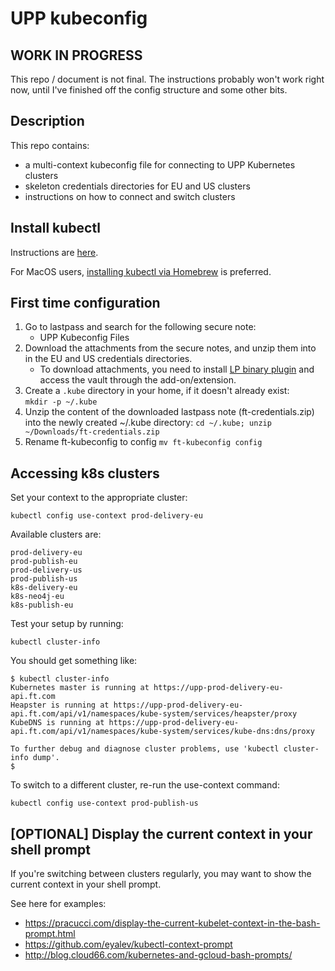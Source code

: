 # UPP kubeconfig

## WORK IN PROGRESS
This repo / document is not final. The instructions probably won't work right now, until I've finished off the config structure and some other bits.

## Description
This repo contains:
- a multi-context kubeconfig file for connecting to UPP Kubernetes clusters
- skeleton credentials directories for EU and US clusters
- instructions on how to connect and switch clusters

## Install kubectl
Instructions are [here](https://kubernetes.io/docs/tasks/tools/install-kubectl/).

For MacOS users, [installing kubectl via Homebrew](https://kubernetes.io/docs/tasks/tools/install-kubectl/#install-with-homebrew-on-macos) is preferred.

## First time configuration
1. Go to lastpass and search for the following secure note:
    - UPP Kubeconfig Files
1. Download the attachments from the secure notes, and unzip them into in the EU and US credentials directories.
    - To download attachments, you need to install [LP binary plugin](https://lastpass.com/support.php?cmd=showfaq&id=3206) and access the vault through the add-on/extension.
1. Create a `.kube` directory in your home, if it doesn't already exist:  
    `mkdir -p ~/.kube`
1. Unzip the content of the downloaded lastpass note (ft-credentials.zip) into the newly created ~/.kube directory:
    `cd ~/.kube; unzip ~/Downloads/ft-credentials.zip`
1. Rename ft-kubeconfig to config
   `mv ft-kubeconfig config`

## Accessing k8s clusters
Set your context to the appropriate cluster:
```
kubectl config use-context prod-delivery-eu
```

Available clusters are:
```
prod-delivery-eu
prod-publish-eu
prod-delivery-us
prod-publish-us
k8s-delivery-eu
k8s-neo4j-eu
k8s-publish-eu

```

Test your setup by running:
```
kubectl cluster-info
```

You should get something like:
```
$ kubectl cluster-info
Kubernetes master is running at https://upp-prod-delivery-eu-api.ft.com
Heapster is running at https://upp-prod-delivery-eu-api.ft.com/api/v1/namespaces/kube-system/services/heapster/proxy
KubeDNS is running at https://upp-prod-delivery-eu-api.ft.com/api/v1/namespaces/kube-system/services/kube-dns:dns/proxy

To further debug and diagnose cluster problems, use 'kubectl cluster-info dump'.
$
```

To switch to a different cluster, re-run the use-context command:
```
kubectl config use-context prod-publish-us
```

## [OPTIONAL] Display the current context in your shell prompt
If you're switching between clusters regularly, you may want to show the current context in your shell prompt.

See here for examples:  
- https://pracucci.com/display-the-current-kubelet-context-in-the-bash-prompt.html  
- https://github.com/eyalev/kubectl-context-prompt  
- http://blog.cloud66.com/kubernetes-and-gcloud-bash-prompts/  

